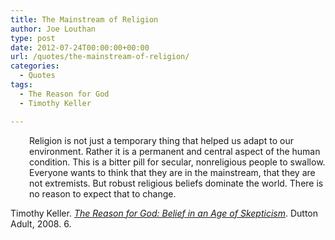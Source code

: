 ```yaml
---
title: The Mainstream of Religion
author: Joe Louthan
type: post
date: 2012-07-24T00:00:00+00:00
url: /quotes/the-mainstream-of-religion/
categories:
  - Quotes
tags:
  - The Reason for God
  - Timothy Keller

---
```

<p style="padding-left: 30px;">
  Religion is not just a temporary thing that helped us adapt to our environment. Rather it is a permanent and central aspect of the human condition. This is a bitter pill for secular, nonreligious people to swallow. Everyone wants to think that they are in the mainstream, that they are not extremists. But robust religious beliefs dominate the world. There is no reason to expect that to change.
</p>

Timothy Keller. <a href="https://www.amazon.com/dp/1594483493/ref=as_li_ss_til?tag=iamlipr-20&camp=0&creative=0&linkCode=as4&creativeASIN=1594483493&adid=1394S4SHGFA50VMTAQEK&" target="_blank"><em>The Reason for God: Belief in an Age of Skepticism</em></a>. Dutton Adult, 2008. 6.